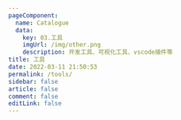 ```yaml
---
pageComponent:
  name: Catalogue
  data:
    key: 03.工具
    imgUrl: /img/other.png
    description: 开发工具、可视化工具、vscode插件等
title: 工具
date: 2022-03-11 21:50:53
permalink: /tools/
sidebar: false
article: false
comment: false
editLink: false
---
```

